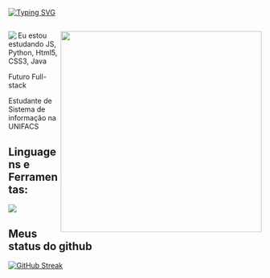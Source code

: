 <a href="https://git.io/typing-svg"><img src="https://readme-typing-svg.demolab.com?font=Fira+color=Orange+Code&pause=1000&width=435&lines=Futuro Gestor de TI" alt="Typing SVG" /></a>

<div>
<!-- para colocar o gif de anime -->
<img align="right" width="400" src="https://i.pinimg.com/originals/69/e6/f6/69e6f674d4ab40834c31493d21d9560c.gif">
<img src="https://en3zcgi7b3erui3.m.pipedream.net/?username=Syorl"  align="left" />
  
##
  
<p align="left"> Eu estou estudando JS, Python, Html5, CSS3, Java</p>
<p align="left"> Futuro Full-stack</p>
<p align="left"> Estudante de Sistema de informação na UNIFACS</p>
</div>
<div>
  <h2> Linguagens e Ferramentas:</h2>
  <a href="https://skillicons.dev">
    <img src="https://skillicons.dev/icons?i=js,python,html,css,java,discord" />
  </a>
</div>
<div> 
<h2 align="left" id="macropower-tech">Meus status do github</h2> 
  
<div style="space-arround: 2.5px">
<a href="https://git.io/streak-stats"><img src="https://github-readme-streak-stats.herokuapp.com?user=Syorl&theme=whatsapp-dark2&hide_border=true&locale=pt_BR&date_format=j%20M%5B%20Y%5D&exclude_days=Sun%2CSat" alt="GitHub Streak" /></a>
</div>

</div> 


